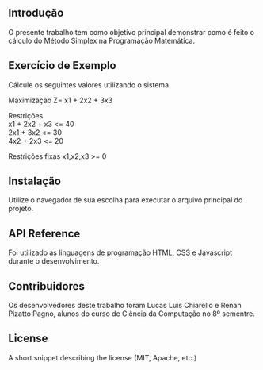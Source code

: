 ## Introdução

O presente trabalho tem como objetivo principal demonstrar como é feito o cálculo do Método Simplex na Programação Matemática.

## Exercício de Exemplo

Cálcule os seguintes valores utilizando o sistema.

Maximização 
Z= x1 + 2x2 + 3x3

Restrições	
x1 + 2x2 + x3 <= 40		
2x1 + 3x2 <= 30		
4x2 + 2x3 <= 20

Restrições fixas
x1,x2,x3 >= 0	

## Instalação

Utilize o navegador de sua escolha para executar o arquivo principal do projeto.

## API Reference

Foi utilizado as linguagens de programação HTML, CSS e Javascript durante o desenvolvimento.

## Contribuidores

Os desenvolvedores deste trabalho foram Lucas Luís Chiarello e Renan Pizatto Pagno, alunos do curso de Ciência da Computação no 8º sementre.

## License

A short snippet describing the license (MIT, Apache, etc.)